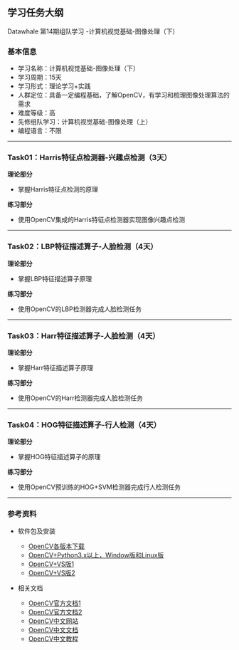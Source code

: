 ﻿## 学习任务大纲
Datawhale 第14期组队学习 -计算机视觉基础-图像处理（下）

### 基本信息
* 学习名称：计算机视觉基础-图像处理（下）
* 学习周期：15天
* 学习形式：理论学习+实践
* 人群定位：具备一定编程基础，了解OpenCV，有学习和梳理图像处理算法的需求
* 难度等级：高
* 先修组队学习：计算机视觉基础-图像处理（上）
* 编程语言：不限

---  

### Task01：Harris特征点检测器-兴趣点检测（3天）

**理论部分**


* 掌握Harris特征点检测的原理
 
**练习部分**

* 使用OpenCV集成的Harris特征点检测器实现图像兴趣点检测

---


    
### Task02：LBP特征描述算子-人脸检测（4天）

**理论部分**

* 掌握LBP特征描述算子原理

**练习部分**

* 使用OpenCV的LBP检测器完成人脸检测任务

--- 
 
### Task03：Harr特征描述算子-人脸检测（4天）

**理论部分**

* 掌握Harr特征描述算子原理

**练习部分**

* 使用OpenCV的Harr检测器完成人脸检测任务

---

### Task04：HOG特征描述算子-行人检测（4天）

**理论部分**

* 掌握HOG特征描述算子的原理

**练习部分**

* 使用OpenCV预训练的HOG+SVM检测器完成行人检测任务

---


###  参考资料
* 软件包及安装
  * [OpenCV各版本下载](https://opencv.org/releases/) 
  * [OpenCV+Python3.x以上，Window版和Linux版](https://github.com/vipstone/faceai/blob/master/doc/settingup.md)
  * [OpenCV+VS版1](https://blog.csdn.net/weixin_40647819/article/details/79938325)
  * [OpenCV+VS版2](http://notes.maxwi.com/2016/12/05/opencv-windows-env/)
  
* 相关文档
  * [OpenCV官方文档1](https://docs.opencv.org/3.0-last-rst/)
  * [OpenCV官方文档2](https://docs.opencv.org/3.1.0/index.html)
  * [OpenCV中文网站](http://wiki.opencv.org.cn/index.php/%E9%A6%96%E9%A1%B5)
  * [OpenCV中文文档](http://www.woshicver.com/)
  * [OpenCV中文教程](https://www.kancloud.cn/aollo/aolloopencv/269602)
